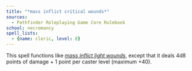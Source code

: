 ```yaml
---
title: "*mass inflict critical wounds*"
sources:
  - Pathfinder Roleplaying Game Core Rulebook
school: necromancy
spell_lists:
  - {name: cleric, level: 8}
---
```


This spell functions like [*mass inflict light wounds*](/spells/mass-inflict-light-wounds/), except that it deals 4d8 points of damage + 1 point per caster level (maximum +40).

